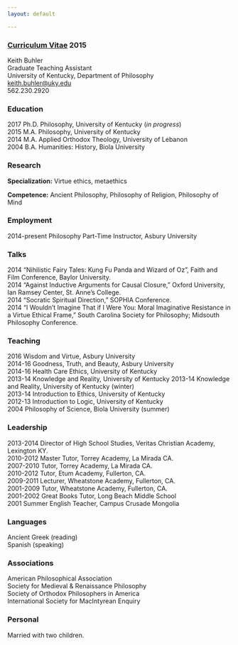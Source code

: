 ```yaml
---
layout: default

--- 
```


### [Curriculum Vitae](http://circularreason.github.io/cv.pdf) 2015

Keith Buhler  
Graduate Teaching Assistant  
University of Kentucky, Department of Philosophy  
[keith.buhler@uky.edu](emailto:keith.buhler@uky.edu)  
562.230.2920

### Education
2017  Ph.D. Philosophy, University of Kentucky (*in progress*)    
2015  M.A. Philosophy, University of Kentucky  
2014  M.A. Applied Orthodox Theology, University of Lebanon  
2004  B.A. Humanities: History, Biola University  


### Research
**Specialization:**  Virtue ethics, metaethics  

**Competence:**      Ancient Philosophy, Philosophy of Religion, Philosophy of Mind 

### Employment
2014-present      Philosophy Part-Time Instructor, Asbury University


### Talks
2014  “Nihilistic Fairy Tales: Kung Fu Panda and Wizard of Oz”, Faith and Film Conference, Baylor University.       
2014  “Against Inductive Arguments for Causal Closure,” Oxford University, Ian Ramsey Center, St. Anne’s College.  
2014  “Socratic Spiritual Direction,” SOPHIA Conference.  
2014  “I Wouldn’t Imagine That if I Were You: Moral Imaginative Resistance in a Virtue Ethical Frame,” South Carolina Society for Philosophy;  Midsouth Philosophy Conference.  

### Teaching
2016        Wisdom and Virtue, Asbury University   
2014-16     Goodness, Truth, and Beauty, Asbury University  
2014-16     Health Care Ethics, University of Kentucky  
2013-14     Knowledge and Reality, University of Kentucky
2013-14     Knowledge and Reality, University of Kentucky (winter)    
2013-14      Introduction to Ethics, University of Kentucky   
2012-13      Introduction to Logic, University of Kentucky   
2004        Philosophy of Science, Biola University (summer)


### Leadership
2013-2014   Director of High School Studies, Veritas Christian Academy, Lexington KY.   
2010-2012   Master Tutor, Torrey Academy, La Mirada CA.  
2007-2010   Tutor, Torrey Academy, La Mirada CA.  
2010-2012   Tutor, Etum Academy, Fullerton, CA.  
2009-2011   Lecturer, Wheatstone Academy, Fullerton, CA.   
2001-2009   Tutor, Wheatstone Academy, Fullerton, CA.   
2001-2002   Great Books Tutor, Long Beach Middle School  
2001        Summer English Teacher, Campus Crusade Mongolia  


### Languages ###
Ancient Greek (reading)  
Spanish  (speaking)  

### Associations
American Philosophical Association  
Society for Medieval & Renaissance Philosophy  
Society of Orthodox Philosophers in America  
International Society for MacIntyrean Enquiry  

### Personal
Married with two children.

